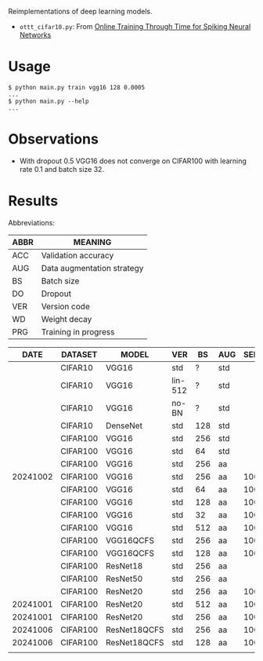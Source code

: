 Reimplementations of deep learning models.

* `ottt_cifar10.py`: From [Online Training Through Time for Spiking Neural Networks](https://arxiv.org/abs/2210.04195)

# Usage

    $ python main.py train vgg16 128 0.0005
    ...
    $ python main.py --help
    ...


# Observations

* With dropout 0.5 VGG16 does not converge on CIFAR100 with learning rate 0.1 and batch
  size 32.

# Results

Abbreviations:

| ABBR | MEANING                    |
|------|----------------------------|
| ACC  | Validation accuracy        |
| AUG  | Data augmentation strategy |
| BS   | Batch size                 |
| DO   | Dropout                    |
| VER  | Version code               |
| WD   | Weight decay               |
| PRG  | Training in progress       |


| DATE     | DATASET  | MODEL        | VER     | BS  | AUG | SEED | WD     | DO  | ACC  | PRG |
|----------|----------|--------------|---------|-----|-----|------|--------|-----|------|-----|
|          | CIFAR10  | VGG16        | std     | ?   | std |      | 0.0    | 0.5 | 93.6 | n   |
|          | CIFAR10  | VGG16        | lin-512 | ?   | std |      | 0.0    | 0.5 | 92.1 | n   |
|          | CIFAR10  | VGG16        | no-BN   | ?   | std |      | 0.0    | 0.5 | 92.6 | n   |
|          | CIFAR10  | DenseNet     | std     | 128 | std |      | 0.0    |     | 94.4 | n   |
|          | CIFAR100 | VGG16        | std     | 256 | std |      | 0.0    | 0.5 | 70.7 | n   |
|          | CIFAR100 | VGG16        | std     | 64  | std |      | 0.0    | 0.5 | 71.7 | n   |
|          | CIFAR100 | VGG16        | std     | 256 | aa  |      | 0.0    | 0.5 | 74.7 | n   |
| 20241002 | CIFAR100 | VGG16        | std     | 256 | aa  | 1001 | 0.0005 | 0.0 | 77.6 | n   |
|          | CIFAR100 | VGG16        | std     | 64  | aa  | 1001 | 0.0    | 0.5 | 69.1 | n   |
|          | CIFAR100 | VGG16        | std     | 128 | aa  | 1001 | 0.0    | 0.5 | 75.4 | n   |
|          | CIFAR100 | VGG16        | std     | 32  | aa  | 1001 | 0.0    | 0.0 | 74.9 | n   |
|          | CIFAR100 | VGG16        | std     | 512 | aa  | 1001 | 0.0    | 0.0 | 72.9 | n   |
|          | CIFAR100 | VGG16QCFS    | std     | 256 | aa  | 1001 | 0.0    | 0.5 | 72.0 | n   |
|          | CIFAR100 | VGG16QCFS    | std     | 128 | aa  | 1001 | 0.0    | 0.0 | 53.9 | n   |
|          | CIFAR100 | ResNet18     | std     | 256 | aa  |      | 0.0    |     | 59.1 | n   |
|          | CIFAR100 | ResNet50     | std     | 256 | aa  |      | 0.0    |     | 47.8 | n   |
|          | CIFAR100 | ResNet20     | std     | 256 | aa  | 1001 | 0.0    |     | 67.2 | n   |
| 20241001 | CIFAR100 | ResNet20     | std     | 512 | aa  | 1001 | 0.0    | 0.0 | 69.1 | n   |
| 20241001 | CIFAR100 | ResNet20     | std     | 256 | aa  | 1001 | 0.0    | 0.0 | 69.4 | n   |
| 20241006 | CIFAR100 | ResNet18QCFS | std     | 256 | aa  | 1001 | 0.0005 | 0.0 | 79.8 | n   |
| 20241006 | CIFAR100 | ResNet18QCFS | std     | 128 | aa  | 1001 | 0.0005 | 0.0 | 80.3 | n   |
|          |          |              |         |     |     |      |        |     |      |     |
